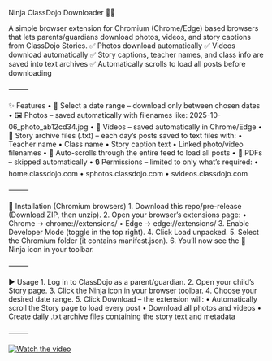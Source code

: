 Ninja ClassDojo Downloader 🥷📸

A simple browser extension for Chromium (Chrome/Edge) based browsers that lets parents/guardians download photos, videos, and story captions from ClassDojo Stories.
✅ Photos download automatically
✅ Videos download automatically
✅ Story captions, teacher names, and class info are saved into text archives
✅ Automatically scrolls to load all posts before downloading

⸻

✨ Features
	•	📅 Select a date range – download only between chosen dates
	•	🖼️ Photos – saved automatically with filenames like:
2025-10-06_photo_ab12cd34.jpg
	•	🎥 Videos – saved automatically in Chrome/Edge
	•	🧾 Story archive files (.txt) – each day’s posts saved to text files with:
	•	Teacher name
	•	Class name
	•	Story caption text
	•	Linked photo/video filenames
	•	🔄 Auto-scrolls through the entire feed to load all posts
	•	🚫 PDFs – skipped automatically
	•	🔒 Permissions – limited to only what’s required:
	•	home.classdojo.com
	•	sphotos.classdojo.com
	•	svideos.classdojo.com

⸻

🔧 Installation (Chromium browsers)
	1.	Download this repo/pre-release (Download ZIP, then unzip).
	2.	Open your browser’s extensions page:
	•	Chrome → chrome://extensions/
	•	Edge → edge://extensions/
	3.	Enable Developer Mode (toggle in the top right).
	4.	Click Load unpacked.
	5.	Select the Chromium folder (it contains manifest.json).
	6.	You’ll now see the 🥷 Ninja icon in your toolbar.

⸻

▶️ Usage
	1.	Log in to ClassDojo as a parent/guardian.
	2.	Open your child’s Story page.
	3.	Click the Ninja icon in your browser toolbar.
	4.	Choose your desired date range.
	5.	Click Download – the extension will:
	•	Automatically scroll the Story page to load every post
	•	Download all photos and videos
	•	Create daily .txt archive files containing the story text and metadata

⸻


[![Watch the video](https://img.youtube.com/vi/P8nsjQuUTZE/maxresdefault.jpg)](https://www.youtube.com/watch?v=P8nsjQuUTZE)
